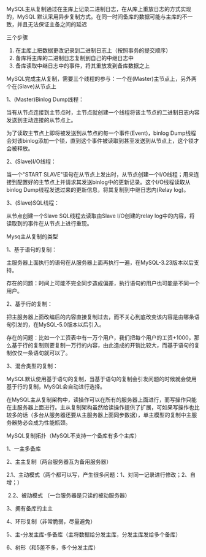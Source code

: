 MySQL主从复制通过在主库上记录二进制日志，在从库上重放日志的方式实现的，MySQL 默认采用异步复制方式。在同一时间备库的数据可能与主库的不一致，并且无法保证主备之间的延迟 

三个步骤

1.  在主库上把数据更改记录到二进制日志上（按照事务的提交顺序）
2.  备库将主库的二进制日志复制到自己的中继日志中
3.  备库读取中继日志中的事件，将其重放发到备库数据之上

MySQL完成主从复制，需要三个线程的参与：一个在(Master)主节点上，另外两个在(Slave)从节点上

1、(Master)Binlog Dump线程：

当有从节点连接到主节点时，主节点就创建一个线程将该主节点的二进制日志内容发送到主动连接的从节点上。

为了读取主节点上即将被发送到从节点的每一个事件(Event)，binlog Dump线程会对该binlog添加一个锁，直到这个事件被读取到甚至发送到从节点上，这个锁才会被释放。

2、(Slave)I/O线程：

当一个"START SLAVE"语句在从节点上发出时，从节点创建一个I/O线程；用来连接到配置好的主节点上并请求其发送binlog中的更新记录。这个I/O线程读取从binlog Dump线程发送过来的更新信息，将其复制到中继日志内(Relay log)。

3、(Slave)SQL线程：

从节点创建一个Slave SQL线程去读取由Slave I/O创建的relay log中的内容，将读取到的事件在从节点上进行重现。

 Mysq主从复制的类型

1、基于语句的复制：

主服务器上面执行的语句在从服务器上面再执行一遍，在MySQL-3.23版本以后支持。

存在的问题：时间上可能不完全同步造成偏差，执行语句的用户也可能是不同一个用户。

2、基于行的复制：

把主服务器上面改编后的内容直接复制过去，而不关心到底改变该内容是由哪条语句引发的，在MySQL-5.0版本以后引入。

存在的问题：比如一个工资表中有一万个用户，我们把每个用户的工资+1000，那么基于行的复制则要复制一万行的内容，由此造成的开销比较大，而基于语句的复制仅仅一条语句就可以了。

3、混合类型的复制：

MySQL默认使用基于语句的复制，当基于语句的复制会引发问题的时候就会使用基于行的复制，MySQL会自动进行选择。

在MySQL主从复制架构中，读操作可以在所有的服务器上面进行，而写操作只能在主服务器上面进行。主从复制架构虽然给读操作提供了扩展，可如果写操作也比较多的话（多台从服务器还要从主服务器上面同步数据），单主模型的复制中主服务器势必会成为性能瓶颈。

   

MySQL复制拓扑（MySQL不支持一个备库有多个主库）

1、一主多备库

2、主主复制（两台服务器互为备用服务器）

​    2.1、主动模式（两个都可以写，产生很多问题：1、对同一记录进行修改；2、自增；）

​    2.2、被动模式 （一台服务器是只读的被动服务器）

3、拥有备库的主主

4、环形复制（非常脆弱，尽量避免）

5、主-分发主库-多备库（主将数据给分发主库，分发主库发给多个备库）

6、树形（和5差不多，多个分发主库）